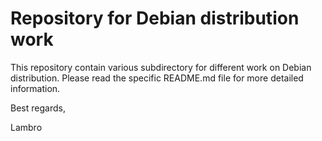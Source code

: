 # Repository for Debian distribution work

This repository contain various subdirectory for different work on Debian distribution.
Please read the specific README.md file for more detailed information.

Best regards, 

Lambro
